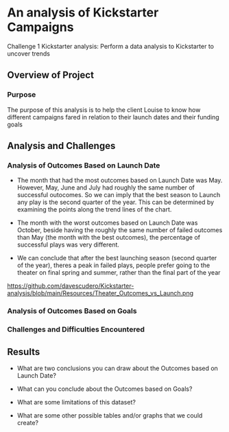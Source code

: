 # An analysis of Kickstarter Campaigns
Challenge 1 Kickstarter analysis: Perform a data analysis to Kickstarter to uncover trends
## Overview of Project

### Purpose
The purpose of this analysis is to help the client Louise to know how different campaigns fared in relation to their launch dates and their funding goals

## Analysis and Challenges

### Analysis of Outcomes Based on Launch Date
- The month that had the most outcomes based on Launch Date was May. However, May, June and July had roughly the same number of successful outocomes. So we can imply that the best season to Launch any play is the second quarter of the year. This can be determined by examining the points along the trend lines of the chart.

- The month with the worst outcomes based on Launch Date was October, beside having the roughly the same number of failed outcomes than May (the month with the best outcomes), the percentage of successful plays was very different.
 
- We can conclude that after the best launching season (second quarter of the year), theres a peak in failed plays, people prefer going to the theater on final spring and summer, rather than the final part of the year

https://github.com/davescudero/Kickstarter-analysis/blob/main/Resources/Theater_Outcomes_vs_Launch.png

### Analysis of Outcomes Based on Goals

### Challenges and Difficulties Encountered

## Results

- What are two conclusions you can draw about the Outcomes based on Launch Date?

- What can you conclude about the Outcomes based on Goals?

- What are some limitations of this dataset?

- What are some other possible tables and/or graphs that we could create?
